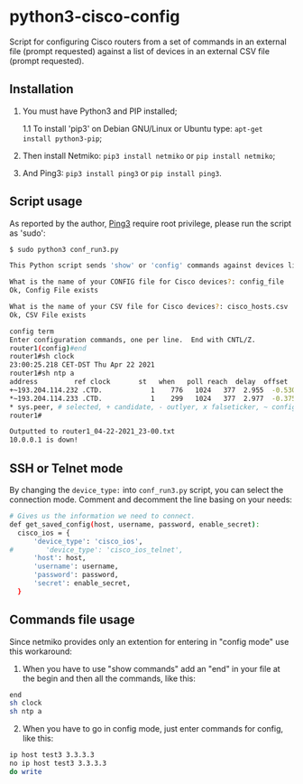 # python3-cisco-config

Script for configuring Cisco routers from a set of commands in an external file (prompt requested) against a list of devices in an external CSV file (prompt requested). 

## Installation

1. You must have Python3 and PIP installed;

    1.1 To install 'pip3' on Debian GNU/Linux or Ubuntu type: `apt-get install python3-pip`;
2. Then install Netmiko: `pip3 install netmiko` or `pip install netmiko`;
3. And Ping3: `pip3 install ping3` or `pip install ping3`.

## Script usage

As reported by the author, [Ping3](https://github.com/kyan001/ping3) require root privilege, please run the script as 'sudo': 
  ```sh
$ sudo python3 conf_run3.py

This Python script sends 'show' or 'config' commands against devices listed in a CSV file. Use at your own risk.

What is the name of your CONFIG file for Cisco devices?: config_file
Ok, Config File exists

What is the name of your CSV file for Cisco devices?: cisco_hosts.csv
Ok, CSV File exists

config term
Enter configuration commands, one per line.  End with CNTL/Z.
router1(config)#end
router1#sh clock
23:00:25.218 CET-DST Thu Apr 22 2021
router1#sh ntp a
  address         ref clock       st   when   poll reach  delay  offset   disp
+~193.204.114.232 .CTD.            1    776   1024   377  2.955  -0.530  1.131
*~193.204.114.233 .CTD.            1    299   1024   377  2.977  -0.375  1.087
 * sys.peer, # selected, + candidate, - outlyer, x falseticker, ~ configured
router1#

Outputted to router1_04-22-2021_23-00.txt
10.0.0.1 is down!
  ```
## SSH or Telnet mode 

By changing the `device_type:` into `conf_run3.py` script, you can select the connection mode. Comment and decomment the line basing on your needs: 

  ```sh
# Gives us the information we need to connect.
def get_saved_config(host, username, password, enable_secret):
    cisco_ios = {
        'device_type': 'cisco_ios',
#        'device_type': 'cisco_ios_telnet',
        'host': host,
        'username': username,
        'password': password,
        'secret': enable_secret,
    }
  ```
## Commands file usage

Since netmiko provides only an extention for entering in "config mode" use this workaround: 
1) When you have to use "show commands" add an "end" in your file at the begin and then all the commands, like this: 
  ```sh
end
sh clock
sh ntp a
  ```
2) When you have to go in config mode, just enter commands for config, like this:
  ```sh
ip host test3 3.3.3.3
no ip host test3 3.3.3.3
do write
  ```
